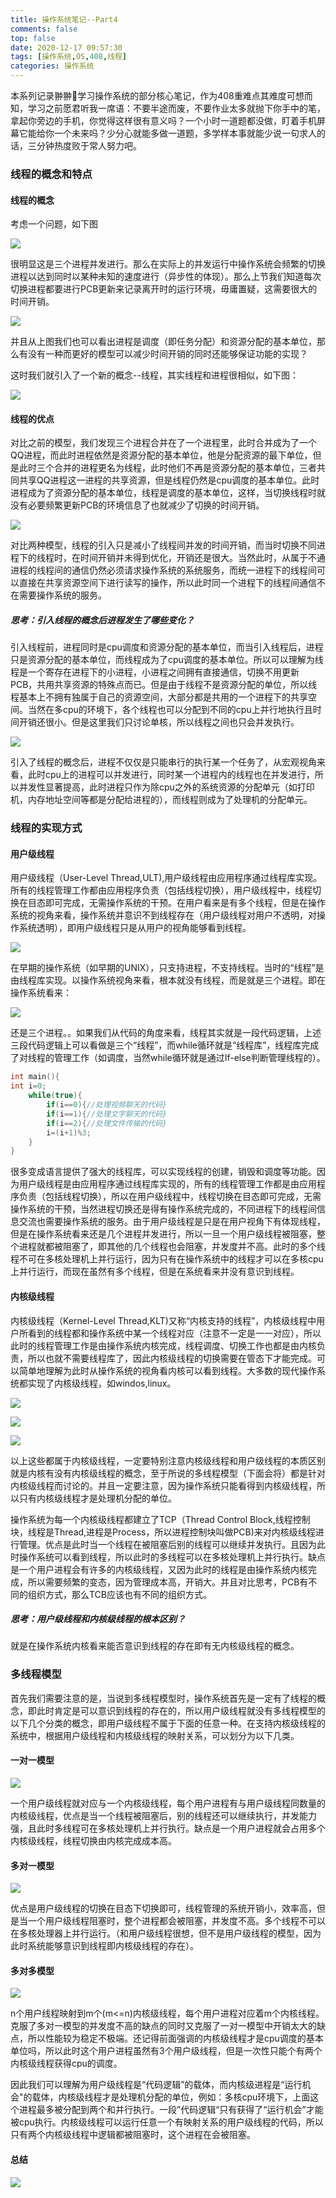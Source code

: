 ```yaml
---
title: 操作系统笔记--Part4
comments: false
top: false
date: 2020-12-17 09:57:30
tags: [操作系统,OS,408,线程]
categories: 操作系统
---
```


本系列记录翀翀👦学习操作系统的部分核心笔记，作为408重难点其难度可想而知，学习之前愿君听我一席语：不要半途而废，不要作业太多就抛下你手中的笔，拿起你旁边的手机，你觉得这样很有意义吗？一个小时一道题都没做，盯着手机屏幕它能给你一个未来吗？少分心就能多做一道题，多学样本事就能少说一句求人的话，三分钟热度败于常人努力吧。

<!-- more -->

### 线程的概念和特点

#### 线程的概念

考虑一个问题，如下图

![](https://pic.downk.cc/item/5fdabc033ffa7d37b312af39.jpg)

很明显这是三个进程并发进行。那么在实际上的并发运行中操作系统会频繁的切换进程以达到同时以某种未知的速度进行（异步性的体现）。那么上节我们知道每次切换进程都要进行PCB更新来记录离开时的运行环境，毋庸置疑，这需要很大的时间开销。

![](https://pic.downk.cc/item/5fdabc853ffa7d37b3132e77.jpg)

并且从上图我们也可以看出进程是调度（即任务分配）和资源分配的基本单位，那么有没有一种而更好的模型可以减少时间开销的同时还能够保证功能的实现？

这时我们就引入了一个新的概念--线程，其实线程和进程很相似，如下图：

![](https://pic.downk.cc/item/5fdabd033ffa7d37b313a9a4.jpg)

#### 线程的优点

对比之前的模型，我们发现三个进程合并在了一个进程里，此时合并成为了一个QQ进程，而此时进程依然是资源分配的基本单位，他是分配资源的最下单位，但是此时三个合并的进程更名为线程，此时他们不再是资源分配的基本单位，三者共同共享QQ进程这一进程的共享资源，但是线程仍然是cpu调度的基本单位。此时进程成为了资源分配的基本单位，线程是调度的基本单位，这样，当切换线程时就没有必要频繁更新PCB的环境信息了也就减少了切换的时间开销。

![](https://pic.downk.cc/item/5fdabdf23ffa7d37b3148fa2.jpg)

对比两种模型，线程的引入只是减小了线程间并发的时间开销，而当时切换不同进程下的线程时，在时间开销并未得到优化，开销还是很大。当然此时，从属于不通进程的线程间的通信仍然必须请求操作系统的系统服务，而统一进程下的线程间可以直接在共享资源空间下进行读写的操作，所以此时同一个进程下的线程间通信不在需要操作系统的服务。

##### 思考：引入线程的概念后进程发生了哪些变化？

引入线程前，进程同时是cpu调度和资源分配的基本单位，而当引入线程后，进程只是资源分配的基本单位，而线程成为了cpu调度的基本单位。所以可以理解为线程是一个寄存在进程下的小进程，小进程之间拥有直接通信，切换不用更新PCB，共用共享资源的特殊点而已。但是由于线程不是资源分配的单位，所以线程基本上不拥有独属于自己的资源空间，大部分都是共用的一个进程下的共享空间。当然在多cpu的环境下，各个线程也可以分配到不同的cpu上并行地执行且时间开销还很小。但是这里我们只讨论单核，所以线程之间也只会并发执行。

![](https://pic.downk.cc/item/5fdac0243ffa7d37b316ba2e.jpg)

引入了线程的概念后，进程不仅仅是只能串行的执行某一个任务了，从宏观视角来看，此时cpu上的进程可以并发进行，同时某一个进程内的线程也在并发进行，所以并发性显著提高，此时进程只作为除cpu之外的系统资源的分配单元（如打印机，内存地址空间等都是分配给进程的），而线程则成为了处理机的分配单元。

### 线程的实现方式

#### 用户级线程

用户级线程（User-Level Thread,ULT),用户级线程由应用程序通过线程库实现。所有的线程管理工作都由应用程序负责（包括线程切换），用户级线程中，线程切换在目态即可完成，无需操作系统的干预。在用户看来是有多个线程，但是在操作系统的视角来看，操作系统并意识不到线程存在（用户级线程对用户不透明，对操作系统透明），即用户级线程只是从用户的视角能够看到线程。

![](https://pic.downk.cc/item/5fdac2b33ffa7d37b3194460.jpg)

在早期的操作系统（如早期的UNIX），只支持进程，不支持线程。当时的“线程”是由线程库实现。以操作系统视角来看，根本就没有线程，而是就是三个进程。即在操作系统看来：

![](https://pic.downk.cc/item/5fdac3163ffa7d37b319a836.jpg)

还是三个进程。。如果我们从代码的角度来看，线程其实就是一段代码逻辑，上述三段代码逻辑上可以看做是三个“线程”，而while循环就是“线程库”，线程库完成了对线程的管理工作（如调度，当然while循环就是通过If-else判断管理线程的）。

```c
int main(){
int i=0;
    while(true){
        if(i==0){//处理视频聊天的代码}
        if(i==1){//处理文字聊天的代码}
        if(i==2){//处理文件传输的代码}
        i=(i+1)%3;
    }
}
```

很多变成语言提供了强大的线程库，可以实现线程的创建，销毁和调度等功能。因为用户级线程是由应用程序通过线程库实现的，所有的线程管理工作都是由应用程序负责（包括线程切换），所以在用户级线程中，线程切换在目态即可完成，无需操作系统的干预，当然进程切换还是得有操作系统完成的，不同进程下的线程间信息交流也需要操作系统的服务。由于用户级线程是只是在用户视角下有体现线程，但是在操作系统看来还是几个进程并发进行，所以一旦一个用户级线程被阻塞，整个进程就都被阻塞了，即其他的几个线程也会阻塞，并发度并不高。此时的多个线程不可在多核处理机上并行运行，因为只有在操作系统中的线程才可以在多核cpu上并行运行，而现在虽然有多个线程，但是在系统看来并没有意识到线程。

#### 内核级线程

内核级线程（Kernel-Level Thread,KLT)又称“内核支持的线程”，内核级线程中用户所看到的线程都和操作系统中某一个线程对应（注意不一定是一一对应），所以此时的线程管理工作是由操作系统内核完成，线程调度、切换工作也都是由内核负责，所以也就不需要线程库了，因此内核级线程的切换需要在管态下才能完成。可以简单地理解为此时从操作系统的视角看内核可以看到线程。大多数的现代操作系统都实现了内核级线程，如windos,linux。

![](https://pic.downk.cc/item/5fdac7e23ffa7d37b31e678c.jpg)

![](https://pic.downk.cc/item/5fdaccfc3ffa7d37b323e0bb.jpg)

![](https://pic.downk.cc/item/5fdacd103ffa7d37b323f2f2.jpg)

以上这些都属于内核级线程，一定要特别注意内核级线程和用户级线程的本质区别就是内核有没有内核级线程的概念，至于所说的多线程模型（下面会将）都是针对内核级线程而讨论的。并且一定要注意，因为操作系统只能看得到内核级线程，所以只有内核级线程才是处理机分配的单位。

操作系统为每一个内核级线程都建立了TCP（Thread Control Block,线程控制块，线程是Thread,进程是Process，所以进程控制块叫做PCB)来对内核级线程进行管理。优点是此时当一个线程在被阻塞后别的线程可以继续并发执行。且因为此时操作系统可以看到线程，所以此时的多线程可以在多核处理机上并行执行。缺点是一个用户进程会有许多的内核级线程，又因为此时的线程是由操作系统内核完成，所以需要频繁的变态，因为管理成本高，开销大。并且对比思考，PCB有不同的组织方式，那么TCB应该也有不同的组织方式。

##### 思考：用户级线程和内核级线程的根本区别？

就是在操作系统内核看来能否意识到线程的存在即有无内核级线程的概念。

### 多线程模型

首先我们需要注意的是，当说到多线程模型时，操作系统首先是一定有了线程的概念，即此时肯定是可以意识到线程的存在的，所以用户级线程就没有多线程模型的以下几个分类的概念，即用户级线程不属于下面的任意一种。在支持内核级线程的系统中，根据用户级线程和内核级线程的映射关系，可以划分为以下几类。

#### 一对一模型

![](https://pic.downk.cc/item/5fdac7e23ffa7d37b31e678c.jpg)

一个用户级线程就对应与一个内核级线程，每个用户进程有与用户级线程同数量的内核级线程，优点是当一个线程被阻塞后，别的线程还可以继续执行，并发能力强，且此时多线程可在多核处理机上并行执行。缺点是一个用户进程就会占用多个内核级线程，线程切换由内核完成成本高。

#### 多对一模型

![](https://pic.downk.cc/item/5fdacd103ffa7d37b323f2f2.jpg)

优点是用户级线程的切换在目态下切换即可，线程管理的系统开销小，效率高，但是当一个用户级线程阻塞时，整个进程都会被阻塞，并发度不高。多个线程不可以在多核处理器上并行运行。（和用户级线程很想，但不是用户级线程的模型，因为此时系统能够意识到线程即内核级线程的存在）。

#### 多对多模型

![](https://pic.downk.cc/item/5fdaccfc3ffa7d37b323e0bb.jpg)

n个用户线程映射到m个(m<=n)内核级线程，每个用户进程对应着m个内核线程。克服了多对一模型的并发度不高的缺点的同时又克服了一对一模型中开销太大的缺点，所以性能较为稳定不极端。还记得前面强调的内核级线程才是cpu调度的基本单位吗，所以此时这个用户进程虽然有3个用户级线程，但是一次性只能个有两个内核级线程获得cpu的调度。

因此我们可以理解为用户级线程是“代码逻辑”的载体，而内核级进程是“运行机会"的载体，内核级线程才是处理机分配的单位，例如：多核cpu环境下，上面这个进程最多被分配到两个和并行执行。一段”代码逻辑“只有获得了“运行机会”才能被cpu执行。内核级线程可以运行任意一个有映射关系的用户级线程的代码，所以只有两个内核级线程中逻辑都被阻塞时，这个进程在会被阻塞。

#### 总结

![](https://pic.downk.cc/item/5fdad0673ffa7d37b3277910.jpg)